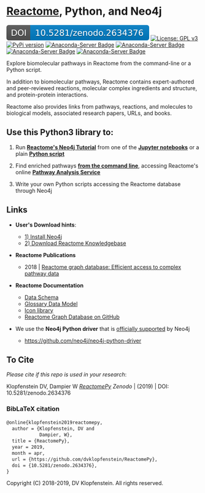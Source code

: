 <head>
  <meta name="google-site-verification" content="_rgjcXp_dWFqnS32YG44dR1M2bBULuU20hzqorSY0CI" />
  <meta name="google-site-verification" content="xtcuiHeruDqeFaBafCC9P4UUcGmcWNVRIj_ofiIDe1o" />
</head>

# [Reactome](https://reactome.org/), Python, and Neo4j
[![DOI](doc/images/badge_zenodo.2634376.svg)](https://doi.org/10.5281/zenodo.2634377)
[![License: GPL v3](https://img.shields.io/badge/License-GPLv3-blue.svg)](https://www.gnu.org/licenses/gpl-3.0)
[![PyPi version](https://pypip.in/v/ReactomePy/badge.png)](https://crate.io/packages/ReactomePy/)
[![Anaconda-Server Badge](https://anaconda.org/dvklopfenstein/reactomepy/badges/version.svg)](https://anaconda.org/dvklopfenstein/reactomepy)
[![Anaconda-Server Badge](https://anaconda.org/dvklopfenstein/reactomepy/badges/latest_release_date.svg)](https://anaconda.org/dvklopfenstein/reactomepy)
[![Anaconda-Server Badge](https://anaconda.org/dvklopfenstein/reactomepy/badges/platforms.svg)](https://anaconda.org/dvklopfenstein/reactomepy)
[![Anaconda-Server Badge](https://anaconda.org/dvklopfenstein/reactomepy/badges/installer/conda.svg)](https://conda.anaconda.org/dvklopfenstein)

Explore biomolecular pathways in Reactome from the command-line or a Python script.    

In addition to biomolecular pathways,
Reactome contains 
expert-authored and peer-reviewed
reactions, 
molecular complex ingredients and structure, and
protein-protein interactions.

Reactome also provides links from pathways, reactions, and molecules to 
biological models, associated research papers, URLs, and books.


## Use this Python3 library to:

  1) Run [**Reactome's Neo4j Tutorial**](https://reactome.org/dev/graph-database/extract-participating-molecules)
     from one of the [**Jupyter notebooks**](/src/ipy/tutorial/README.md)
     or a plain [**Python script**](/src/bin_neo4j/tutorial)

  2) Find enriched pathways
     [**from the command line**](/doc/md/README_analyses.md),
     accessing Reactome's online
     [**Pathway Analysis Service**](https://reactome.org/AnalysisService/) 

  3) Write your own Python scripts accessing the Reactome database through Neo4j


## Links
  * **User's Download hints**:
    * [1) Install Neo4j](/doc/md/README_install_neo4j.md)    
    * [2) Download Reactome Knowledgebase](/doc/md/README_download_hints.md)   
  * **Reactome Publications**
    * 2018 | [Reactome graph database: Efficient access to complex pathway data](https://journals.plos.org/ploscompbiol/article?rev=2&id=10.1371/journal.pcbi.1005968)
  * **Reactome Documentation**    
    * [Data Schema](https://reactome.org/content/schema/DatabaseObject)    
    * [Glossary Data Model](http://wiki.reactome.org/index.php/Glossary_Data_Model)    
    * [Icon library](https://reactome.org/icon-lib)    
    * [Reactome Graph Database on GitHub](https://github.com/reactome/graph-core)    

  * We use the **Neo4j Python driver** that is [officially supported](https://neo4j.com/developer/python) by Neo4j
    * https://github.com/neo4j/neo4j-python-driver

## To Cite

_Please cite if this repo is used in your research_:

Klopfenstein DV, Dampier W [_ReactomePy_](https://doi.org/10.5281/zenodo.2634376)
_Zenodo_ | (2019) | DOI: 10.5281/zenodo.2634376

### BibLaTeX citation

```
@online{klopfenstein2019reactomepy,
  author = {Klopfenstein, DV and 
            Dampier, W},
  title = {ReactomePy},
  year = 2019,
  month = apr,
  url = {https://github.com/dvklopfenstein/ReactomePy},
  doi = {10.5281/zenodo.2634376},
}
```

Copyright (C) 2018-2019, DV Klopfenstein. All rights reserved.
